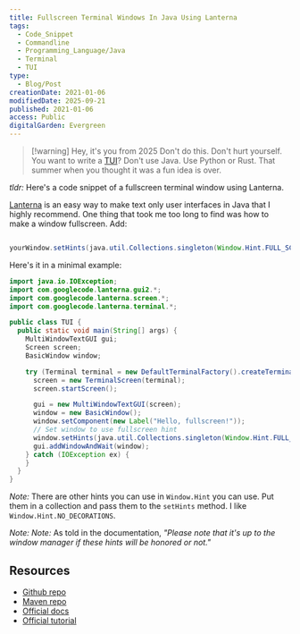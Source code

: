```yaml
---
title: Fullscreen Terminal Windows In Java Using Lanterna
tags:
  - Code_Snippet
  - Commandline
  - Programming_Language/Java
  - Terminal
  - TUI
type:
  - Blog/Post
creationDate: 2021-01-06
modifiedDate: 2025-09-21
published: 2021-01-06
access: Public
digitalGarden: Evergreen
---
```


> [!warning] Hey, it's you from 2025
> Don't do this. Don't hurt yourself. You want to write a [TUI](https://en.wikipedia.org/wiki/Command-line_interface)? Don't use Java. Use Python or Rust. That summer when you thought it was a fun idea is over.

_tldr:_ Here's a code snippet of a fullscreen terminal window using Lanterna.

[Lanterna](https://github.com/mabe02/lanterna) is an easy way to make text only user interfaces in Java that I highly recommend. One thing that took me too long to find was how to make a window fullscreen. Add:

```java

yourWindow.setHints(java.util.Collections.singleton(Window.Hint.FULL_SCREEN));

```

Here's it in a minimal example:

```java
import java.io.IOException;
import com.googlecode.lanterna.gui2.*;
import com.googlecode.lanterna.screen.*;
import com.googlecode.lanterna.terminal.*;

public class TUI {
  public static void main(String[] args) {
    MultiWindowTextGUI gui;
    Screen screen;
    BasicWindow window;

    try (Terminal terminal = new DefaultTerminalFactory().createTerminal()) {
      screen = new TerminalScreen(terminal);
      screen.startScreen();

      gui = new MultiWindowTextGUI(screen);
      window = new BasicWindow();
      window.setComponent(new Label("Hello, fullscreen!"));
      // Set window to use fullscreen hint
      window.setHints(java.util.Collections.singleton(Window.Hint.FULL_SCREEN));
      gui.addWindowAndWait(window);
    } catch (IOException ex) {
    }
  }
}
```

_Note:_ There are other hints you can use in `Window.Hint` you can use. Put them in a collection and pass them to the `setHints` method. I like `Window.Hint.NO_DECORATIONS`.

_Note: Note:_ As told in the documentation, _"Please note that it's up to the window manager if these hints will be honored or not."_

## Resources

- [Github repo](https://github.com/mabe02/lanterna)
- [Maven repo](https://mvnrepository.com/artifact/com.googlecode.lanterna/lanterna)
- [Official docs](https://github.com/mabe02/lanterna/tree/master/docs)
- [Official tutorial](https://github.com/mabe02/lanterna/blob/master/docs/tutorial/Tutorial01.md)
